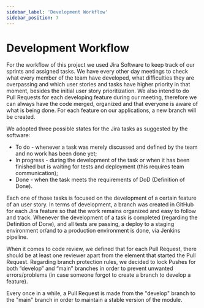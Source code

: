 ```yaml
---
sidebar_label: 'Development Workflow'
sidebar_position: 7
---
```


# Development Workflow

For the workflow of this project we used Jira Software to keep track of our sprints and assigned tasks. 
We have every other day meetings to check what every member of the team have developed, what difficulties they are overpassing and which user stories and tasks have higher priority in that moment, besides the initial user story prioritization. We also intend to do Pull Requests for each developing feature during our meeting, therefore we can always have the code merged, organized and that everyone is aware of what is being done. For each feature on our applications, a new branch will be created.

We adopted three possible states for the Jira tasks as suggested by the software:
* To do - whenever a task was merely discussed and defined by the team and no work has been done yet;
* In progress - during the development of the task or when it has been finished but is waiting for tests and deployment (this requires team communication);
* Done - when the task meets the requirements of DoD (Definition of Done).

Each one of those tasks is focused on the development of a certain feature of an user story. In terms of development, a branch was created in GitHub for each Jira feature so that the work remains organized and easy to follow and track. Whenever the development of a task is completed (regarding the Definition of Done), and all tests are passing, a deploy to a staging environment or/and to a production environment is done, via Jenkins pipeline. 

When it comes to code review, we defined that for each Pull Request, there should be at least one reviewer apart from the element that started the Pull Request.
Regarding branch protection rules, we decided to lock Pushes for both “develop” and “main” branches in order to prevent unwanted errors/problems (in case someone forgot to create a branch to develop a feature).

Every once in a while, a Pull Request is made from the "develop" branch to the "main" branch in order to maintain a stable version of the module.
